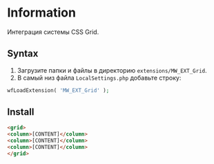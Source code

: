 # Information

Интеграция системы CSS Grid.

## Syntax

1. Загрузите папки и файлы в директорию `extensions/MW_EXT_Grid`.
2. В самый низ файла `LocalSettings.php` добавьте строку:

```php
wfLoadExtension( 'MW_EXT_Grid' );
```

## Install

```html
<grid>
<column>[CONTENT]</column>
<column>[CONTENT]</column>
<column>[CONTENT]</column>
</grid>
```
